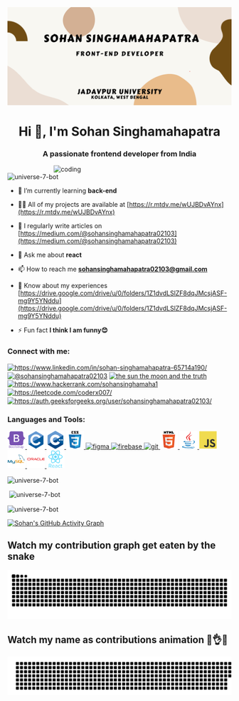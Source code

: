 ![logo](https://github.com/Universe-7-bot/Universe-7-bot/blob/main/Banner.png)
<h1 align="center">Hi 👋, I'm Sohan Singhamahapatra</h1>
<h3 align="center">A passionate frontend developer from India</h3>

<img align="right" alt="coding" width="400" src="https://user-images.githubusercontent.com/55389276/140866485-8fb1c876-9a8f-4d6a-98dc-08c4981eaf70.gif">

<p align="left"> <img src="https://komarev.com/ghpvc/?username=universe-7-bot&label=Profile%20views&color=0e75b6&style=flat" alt="universe-7-bot" /> </p>

- 🌱 I’m currently learning **back-end**

- 👨‍💻 All of my projects are available at [https://r.mtdv.me/wUJBDvAYnx](https://r.mtdv.me/wUJBDvAYnx)

- 📝 I regularly write articles on [https://medium.com/@sohansinghamahapatra02103](https://medium.com/@sohansinghamahapatra02103)

- 💬 Ask me about **react**

- 📫 How to reach me **sohansinghamahapatra02103@gmail.com**

- 📄 Know about my experiences [https://drive.google.com/drive/u/0/folders/1Z1dvdLSlZF8dqJMcsjASF-mg9Y5YNddu](https://drive.google.com/drive/u/0/folders/1Z1dvdLSlZF8dqJMcsjASF-mg9Y5YNddu)

- ⚡ Fun fact **I think I am funny😊**

<h3 align="left">Connect with me:</h3>
<p align="left">
<a href="https://linkedin.com/in/https://www.linkedin.com/in/sohan-singhamahapatra-65714a190/" target="blank"><img align="center" src="https://raw.githubusercontent.com/rahuldkjain/github-profile-readme-generator/master/src/images/icons/Social/linked-in-alt.svg" alt="https://www.linkedin.com/in/sohan-singhamahapatra-65714a190/" height="30" width="40" /></a>
<a href="https://medium.com/@sohansinghamahapatra02103" target="blank"><img align="center" src="https://raw.githubusercontent.com/rahuldkjain/github-profile-readme-generator/master/src/images/icons/Social/medium.svg" alt="@sohansinghamahapatra02103" height="30" width="40" /></a>
<a href="https://www.youtube.com/c/the sun the moon and the truth" target="blank"><img align="center" src="https://raw.githubusercontent.com/rahuldkjain/github-profile-readme-generator/master/src/images/icons/Social/youtube.svg" alt="the sun the moon and the truth" height="30" width="40" /></a>
<a href="https://www.hackerrank.com/https://www.hackerrank.com/sohansinghamaha1" target="blank"><img align="center" src="https://raw.githubusercontent.com/rahuldkjain/github-profile-readme-generator/master/src/images/icons/Social/hackerrank.svg" alt="https://www.hackerrank.com/sohansinghamaha1" height="30" width="40" /></a>
<a href="https://www.leetcode.com/https://leetcode.com/coderx007/" target="blank"><img align="center" src="https://raw.githubusercontent.com/rahuldkjain/github-profile-readme-generator/master/src/images/icons/Social/leet-code.svg" alt="https://leetcode.com/coderx007/" height="30" width="40" /></a>
<a href="https://auth.geeksforgeeks.org/user/https://auth.geeksforgeeks.org/user/sohansinghamahapatra02103/" target="blank"><img align="center" src="https://raw.githubusercontent.com/rahuldkjain/github-profile-readme-generator/master/src/images/icons/Social/geeks-for-geeks.svg" alt="https://auth.geeksforgeeks.org/user/sohansinghamahapatra02103/" height="30" width="40" /></a>
</p>

<h3 align="left">Languages and Tools:</h3>
<p align="left"> <a href="https://getbootstrap.com" target="_blank" rel="noreferrer"> <img src="https://raw.githubusercontent.com/devicons/devicon/master/icons/bootstrap/bootstrap-plain-wordmark.svg" alt="bootstrap" width="40" height="40"/> </a> <a href="https://www.cprogramming.com/" target="_blank" rel="noreferrer"> <img src="https://raw.githubusercontent.com/devicons/devicon/master/icons/c/c-original.svg" alt="c" width="40" height="40"/> </a> <a href="https://www.w3schools.com/cpp/" target="_blank" rel="noreferrer"> <img src="https://raw.githubusercontent.com/devicons/devicon/master/icons/cplusplus/cplusplus-original.svg" alt="cplusplus" width="40" height="40"/> </a> <a href="https://www.w3schools.com/css/" target="_blank" rel="noreferrer"> <img src="https://raw.githubusercontent.com/devicons/devicon/master/icons/css3/css3-original-wordmark.svg" alt="css3" width="40" height="40"/> </a> <a href="https://www.figma.com/" target="_blank" rel="noreferrer"> <img src="https://www.vectorlogo.zone/logos/figma/figma-icon.svg" alt="figma" width="40" height="40"/> </a> <a href="https://firebase.google.com/" target="_blank" rel="noreferrer"> <img src="https://www.vectorlogo.zone/logos/firebase/firebase-icon.svg" alt="firebase" width="40" height="40"/> </a> <a href="https://git-scm.com/" target="_blank" rel="noreferrer"> <img src="https://www.vectorlogo.zone/logos/git-scm/git-scm-icon.svg" alt="git" width="40" height="40"/> </a> <a href="https://www.w3.org/html/" target="_blank" rel="noreferrer"> <img src="https://raw.githubusercontent.com/devicons/devicon/master/icons/html5/html5-original-wordmark.svg" alt="html5" width="40" height="40"/> </a> <a href="https://www.java.com" target="_blank" rel="noreferrer"> <img src="https://raw.githubusercontent.com/devicons/devicon/master/icons/java/java-original.svg" alt="java" width="40" height="40"/> </a> <a href="https://developer.mozilla.org/en-US/docs/Web/JavaScript" target="_blank" rel="noreferrer"> <img src="https://raw.githubusercontent.com/devicons/devicon/master/icons/javascript/javascript-original.svg" alt="javascript" width="40" height="40"/> </a> <a href="https://www.mysql.com/" target="_blank" rel="noreferrer"> <img src="https://raw.githubusercontent.com/devicons/devicon/master/icons/mysql/mysql-original-wordmark.svg" alt="mysql" width="40" height="40"/> </a> <a href="https://www.oracle.com/" target="_blank" rel="noreferrer"> <img src="https://raw.githubusercontent.com/devicons/devicon/master/icons/oracle/oracle-original.svg" alt="oracle" width="40" height="40"/> </a> <a href="https://reactjs.org/" target="_blank" rel="noreferrer"> <img src="https://raw.githubusercontent.com/devicons/devicon/master/icons/react/react-original-wordmark.svg" alt="react" width="40" height="40"/> </a> </p>

<p><img align="center" src="https://github-readme-stats.vercel.app/api/top-langs?username=universe-7-bot&show_icons=true&locale=en&layout=compact" alt="universe-7-bot" /></p>

<p>&nbsp;<img align="center" src="https://github-readme-stats.vercel.app/api?username=universe-7-bot&show_icons=true&locale=en" alt="universe-7-bot" /></p>

<p><img align="center" src="https://github-readme-streak-stats.herokuapp.com/?user=universe-7-bot&" alt="universe-7-bot" /></p>


[![Sohan's GitHub Activity Graph](https://activity-graph.herokuapp.com/graph?username=Universe-7-bot&theme=xcode)](https://git.io/Universe-7-bot)

## Watch my contribution graph get eaten by the snake
![Snake animation](https://github.com/Universe-7-bot/Universe-7-bot/blob/output/github-contribution-grid-snake.svg)

## Watch my name as contributions animation 💁👌😍
![snake gif](gitartwork.svg)
